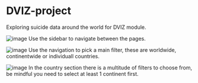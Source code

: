 # DVIZ-project
Exploring suicide data around the world for DVIZ module.

![image](https://github.com/DaWelli/DVIZ-project/assets/167629897/85ed6888-8088-403f-8db9-7be063c01bcd)
Use the sidebar to navigate between the pages.

![image](https://github.com/DaWelli/DVIZ-project/assets/167629897/c12d4ff2-544b-4077-970a-f3dea99e8ac5)
Use the navigation to pick a main filter, these are worldwide, continentwide or individuall countries.

![image](https://github.com/DaWelli/DVIZ-project/assets/167629897/acf49b86-737e-45f1-ac4c-de5a2a36a1b7)
In the country section there is a multitude of filters to choose from, be mindful you need to select at least 1 continent first.
